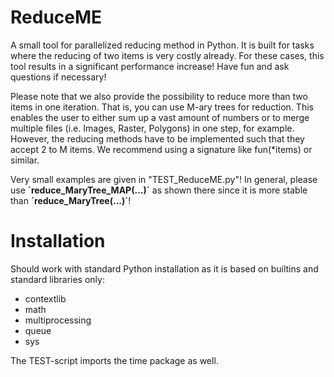 # ReduceME
A small tool for parallelized reducing method in Python. It is built for tasks where the reducing of two items is very costly already. For these cases, this tool results in a significant performance increase! Have fun and ask questions if necessary!

Please note that we also provide the possibility to reduce more than two items in one iteration. That is, you can use M-ary trees for reduction. This enables the user to either sum up a vast amount of numbers or to merge multiple files (i.e. Images, Raster, Polygons) in one step, for example. However, the reducing methods have to be implemented such that they accept 2 to M items. We recommend using a signature like fun(*items) or similar.

Very small examples are given in "TEST_ReduceME.py"! In general, please use **´reduce_MaryTree_MAP(...)´** as shown there since it is more stable than **´reduce_MaryTree(...)´**!

# Installation
Should work with standard Python installation as it is based on builtins and standard libraries only:
- contextlib
- math
- multiprocessing
- queue
- sys

The TEST-script imports the time package as well.
